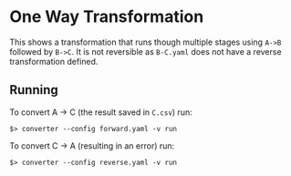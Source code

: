 # One Way Transformation

This shows a transformation that runs though multiple stages using
`A->B` followed by `B->C`. It is not reversible as `B-C.yaml` does
not have a reverse transformation defined.

## Running

To convert A -> C (the result saved in `C.csv`) run:

```
$> converter --config forward.yaml -v run
```

To convert C -> A (resulting in an error) run:

```
$> converter --config reverse.yaml -v run
```
